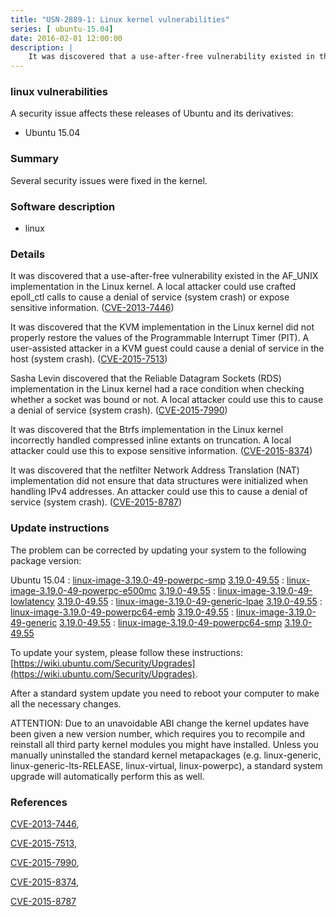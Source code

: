 ```yaml
---
title: "USN-2889-1: Linux kernel vulnerabilities"
series: [ ubuntu-15.04]
date: 2016-02-01 12:00:00
description: |
    It was discovered that a use-after-free vulnerability existed in the AF_UNIX implementation in the Linux kernel. A local attacker could use crafted epoll_ctl calls to cause a denial of service (system crash) or expose sensitive information. ([CVE-2013-7446](http://people.ubuntu.com/~ubuntu-security/cve/CVE-2013-7446))
--- 
```

 
### linux vulnerabilities

A security issue affects these releases of Ubuntu and its derivatives:

* Ubuntu 15.04

### Summary

Several security issues were fixed in the kernel. 

### Software description

* linux 

### Details

It was discovered that a use-after-free vulnerability existed in the AF_UNIX implementation in the Linux kernel. A local attacker could use crafted epoll_ctl calls to cause a denial of service (system crash) or expose sensitive information. ([CVE-2013-7446](http://people.ubuntu.com/~ubuntu-security/cve/CVE-2013-7446))

It was discovered that the KVM implementation in the Linux kernel did not properly restore the values of the Programmable Interrupt Timer (PIT). A user-assisted attacker in a KVM guest could cause a denial of service in the host (system crash). ([CVE-2015-7513](http://people.ubuntu.com/~ubuntu-security/cve/CVE-2015-7513))

Sasha Levin discovered that the Reliable Datagram Sockets (RDS) implementation in the Linux kernel had a race condition when checking whether a socket was bound or not. A local attacker could use this to cause a denial of service (system crash). ([CVE-2015-7990](http://people.ubuntu.com/~ubuntu-security/cve/CVE-2015-7990))

It was discovered that the Btrfs implementation in the Linux kernel incorrectly handled compressed inline extants on truncation. A local attacker could use this to expose sensitive information. ([CVE-2015-8374](http://people.ubuntu.com/~ubuntu-security/cve/CVE-2015-8374))

It was discovered that the netfilter Network Address Translation (NAT) implementation did not ensure that data structures were initialized when handling IPv4 addresses. An attacker could use this to cause a denial of service (system crash). ([CVE-2015-8787](http://people.ubuntu.com/~ubuntu-security/cve/CVE-2015-8787)) 

### Update instructions

The problem can be corrected by updating your system to the following package version:

Ubuntu 15.04
 : [linux-image-3.19.0-49-powerpc-smp](https://launchpad.net/ubuntu/+source/linux) <span> [3.19.0-49.55](https://launchpad.net/ubuntu/+source/linux/3.19.0-49.55) </span> 
 : [linux-image-3.19.0-49-powerpc-e500mc](https://launchpad.net/ubuntu/+source/linux) <span> [3.19.0-49.55](https://launchpad.net/ubuntu/+source/linux/3.19.0-49.55) </span> 
 : [linux-image-3.19.0-49-lowlatency](https://launchpad.net/ubuntu/+source/linux) <span> [3.19.0-49.55](https://launchpad.net/ubuntu/+source/linux/3.19.0-49.55) </span> 
 : [linux-image-3.19.0-49-generic-lpae](https://launchpad.net/ubuntu/+source/linux) <span> [3.19.0-49.55](https://launchpad.net/ubuntu/+source/linux/3.19.0-49.55) </span> 
 : [linux-image-3.19.0-49-powerpc64-emb](https://launchpad.net/ubuntu/+source/linux) <span> [3.19.0-49.55](https://launchpad.net/ubuntu/+source/linux/3.19.0-49.55) </span> 
 : [linux-image-3.19.0-49-generic](https://launchpad.net/ubuntu/+source/linux) <span> [3.19.0-49.55](https://launchpad.net/ubuntu/+source/linux/3.19.0-49.55) </span> 
 : [linux-image-3.19.0-49-powerpc64-smp](https://launchpad.net/ubuntu/+source/linux) <span> [3.19.0-49.55](https://launchpad.net/ubuntu/+source/linux/3.19.0-49.55) </span> 

To update your system, please follow these instructions: [https://wiki.ubuntu.com/Security/Upgrades](https://wiki.ubuntu.com/Security/Upgrades).

After a standard system update you need to reboot your computer to make all the necessary changes.

ATTENTION: Due to an unavoidable ABI change the kernel updates have been given a new version number, which requires you to recompile and reinstall all third party kernel modules you might have installed. Unless you manually uninstalled the standard kernel metapackages (e.g. linux-generic, linux-generic-lts-RELEASE, linux-virtual, linux-powerpc), a standard system upgrade will automatically perform this as well. 

### References

 [CVE-2013-7446](http://people.ubuntu.com/~ubuntu-security/cve/CVE-2013-7446), 

 [CVE-2015-7513](http://people.ubuntu.com/~ubuntu-security/cve/CVE-2015-7513), 

 [CVE-2015-7990](http://people.ubuntu.com/~ubuntu-security/cve/CVE-2015-7990), 

 [CVE-2015-8374](http://people.ubuntu.com/~ubuntu-security/cve/CVE-2015-8374), 

 [CVE-2015-8787](http://people.ubuntu.com/~ubuntu-security/cve/CVE-2015-8787)
 
